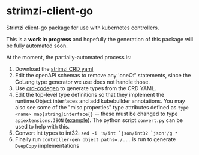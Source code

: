 # strimzi-client-go

Strimzi client-go package for use with kubernetes controllers.

This is a **work in progress** and hopefully the generation of this package will be fully automated
soon.

At the moment, the partially-automated process is:
1. Download the [strimzi CRD yaml](https://github.com/strimzi/strimzi-kafka-operator/releases/download/0.24.0/strimzi-crds-0.24.0.yaml)
2. Edit the openAPI schemas to remove any 'oneOf' statements, since the GoLang type generator we
use does not handle those.
3. Use [crd-codegen](https://github.com/RedHatInsights/crd-codegen) to generate types from the CRD YAML.
4. Edit the top-level type definitions so that they implement the runtime.Object interfaces and
add kubebuilder annotations. You may also see some of the "misc properties" type attributes defined
as `type <name> map[string]interface{}` -- these must be changed to type `apiextensions.JSON` ([example](https://github.com/RedHatInsights/strimzi-client-go/commit/c6a1bf7c1dd6299e58a82ab1748b91036ac56e8d)). The python script `convert.py` can be used to help with this.
5. Convert int types to int32: ```sed -i 's/int `json/int32 `json'/g *```
6. Finally run `controller-gen object paths=./...` is run to generate `DeepCopy` implementations

